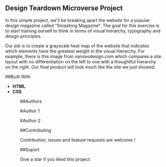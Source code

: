 ## Design Teardown Microverse Project

In this simple project, we'll be breaking apart the website for a popular design magazine called "Smashing Magazine". The goal for this exercise is to start training ourself to think in terms of visual hierarchy, typography and design principles.

Our job is to create a grayscale heat map of the website that indicates which elements have the greatest weight in the visual hierarchy. For example, there is this image from vanseodesign.com which compares a site layout with no differentiation on the left to one with a thoughtful hierarchy on the right. Our final product will look much like the site we just showed.

##Built With

<ul>
    <li><strong>HTML</strong></li>
    <li><strong>CSS</strong></li>
<ul>

##Authors

#Author 1

#Author 2

##Contributing

Contribution, issues and feature requests are welcome !

##Suport

Give a star if you liked this project.
